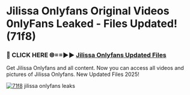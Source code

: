 # Jilissa Onlyfans Original Videos 0nlyFans Leaked - Files Updated! (71f8)

<h3>🔴 CLICK HERE 🌐==►► <a href="https://tinyurl.com/3hn5wdd3" rel="nofollow">Jilissa Onlyfans Updated Files</a></h3>

Get Jilissa Onlyfans and all content. Now you can access all videos and pictures of Jilissa Onlyfans. New Updated Files 2025!

[![71f8](https://i.imgur.com/4HnBqBT.gif)](https://tinyurl.com/3hn5wdd3)
jilissa onlyfans leaks